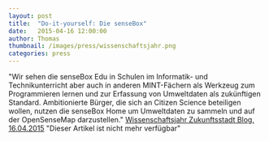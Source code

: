 ```yaml
---
layout: post
title:  "Do-it-yourself: Die senseBox"
date:   2015-04-16 12:00:00
author: Thomas
thumbnail: /images/press/wissenschaftsjahr.png
categories: press
---
```

"Wir sehen die senseBox Edu in Schulen im Informatik- und Technikunterricht aber auch in anderen MINT-Fächern als Werkzeug zum Programmieren lernen und zur Erfassung von Umweltdaten als zukünftigen Standard. Ambitionierte Bürger, die sich an Citizen Science beteiligen wollen, nutzen die senseBox Home um Umweltdaten zu sammeln und auf der OpenSenseMap darzustellen."
<a href="https://www.wissenschaftsjahr-zukunftsstadt.de/neues-aus-der-wissenschaft/das-sagen-die-experten/do-it-yourself-die-sensebox.html" target="_blank">Wissenschaftsjahr Zukunftsstadt Blog, 16.04.2015</a>
"Dieser Artikel ist nicht mehr verfügbar"

